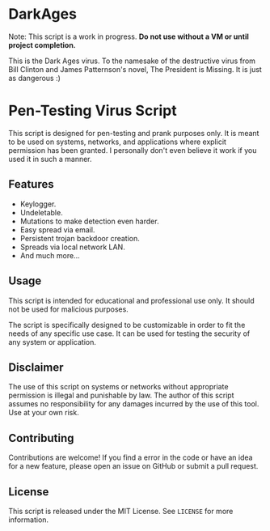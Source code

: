 # DarkAges
Note: This script is a work in progress. **Do not use without a VM or until project completion.**

This is the Dark Ages virus. To the namesake of the destructive virus from Bill Clinton and James Patternson's novel, The President is Missing.
It is just as dangerous :)

# Pen-Testing Virus Script
This script is designed for pen-testing and prank purposes only. It is meant to be used on systems, networks, and applications where explicit permission has been granted.
I personally don't even believe it work if you used it in such a manner.

## Features
- Keylogger.
- Undeletable.
- Mutations to make detection even harder.
- Easy spread via email.
- Persistent trojan backdoor creation.
- Spreads via local network LAN.
- And much more...

## Usage

This script is intended for educational and professional use only. It should not be used for malicious purposes.

The script is specifically designed to be customizable in order to fit the needs of any specific use case. It can be used for testing the security of any system or application. 

## Disclaimer

The use of this script on systems or networks without appropriate permission is illegal and punishable by law. The author of this script assumes no responsibility for any damages incurred by the use of this tool. Use at your own risk.

## Contributing

Contributions are welcome! If you find a error in the code or have an idea for a new feature, please open an issue on GitHub or submit a pull request.

## License

This script is released under the MIT License. See `LICENSE` for more information.
